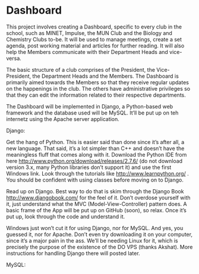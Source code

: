 Dashboard
=========

This project involves creating a Dashboard, specific to every club in the school, such as MINET, Impulse, the MUN Club and the Biology and Chemistry Clubs to-be. It will be used to manage meetings, create a set agenda, post working material and articles for further reading. It will also help the Members communicate with their Department Heads and vice-versa.

The basic structure of a club comprises of the President, the Vice-President, the Department Heads and the Members. The Dashboard is primarily aimed towards the Members so that they receive regular updates on the happenings in the club. The others have administrative privileges so that they can edit the information related to their respective departments. 

The Dashboard will be implemented in Django, a Python-based web framework and the database used will be MySQL. It’ll be put up on teh internetz using the Apache server application.


Django:

Get the hang of Python. This is easier said than done since it’s after all, a new language. That said, it’s a lot simpler than C++ and doesn’t have the meaningless fluff that comes along with it. Download the Python IDE from here http://www.python.org/download/releases/2.7.6/ (do not download version 3.x, many Python libraries don’t support it) and use the first Windows link. Look through the tutorials like http://www.learnpython.org/ . You should be confident with using classes before moving on to Django. 

Read up on Django. Best way to do that is skim through the Django Book http://www.djangobook.com/ for the feel of it. Don’t overdose yourself with it, just understand what the MVC (Model-View-Controller) pattern does. A basic frame of the App will be put up on GitHub (soon), so relax. Once it’s put up, look through the code and understand it. 

Windows just won’t cut it for using Django, nor for MySQL. And yes, you guessed it, nor for Apache. Don’t even try downloading it on your computer, since it’s a major pain in the ass. We’ll be needing Linux for it, which is precisely the purpose of the existence of the DO VPS (thanks Akshat). More instructions for handling Django there will posted later.


MySQL:



